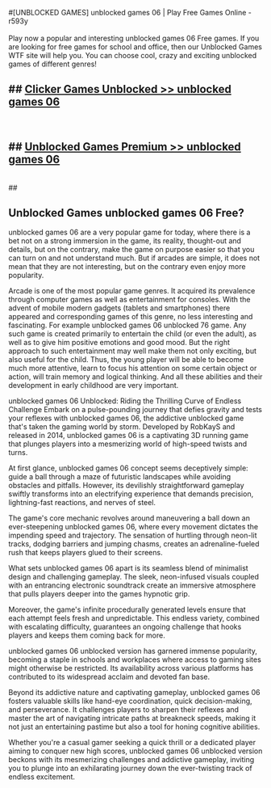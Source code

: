 #[UNBLOCKED GAMES] unblocked games 06 | Play Free Games Online - r593y <br>
<br>
Play now a popular and interesting unblocked games 06 Free games. If you are looking for free games for school and office, then our Unblocked Games WTF site will help you. You can choose cool, crazy and exciting unblocked games of different genres!


## ##  [Clicker Games Unblocked >> unblocked games 06](http://freeplayer.one?title=unblocked_games_06&ref=22)
  <br>

##  ## [Unblocked Games Premium >> unblocked games 06](http://freeplayer.one?title=unblocked_games_06&ref=22)
  <br>
  ##



## Unblocked Games unblocked games 06 Free?

unblocked games 06 are a very popular game for today, where there is a bet not on a strong immersion in the game, its reality, thought-out and details, but on the contrary, make the game on purpose easier so that you can turn on and not understand much. But if arcades are simple, it does not mean that they are not interesting, but on the contrary even enjoy more popularity.

Arcade is one of the most popular game genres. It acquired its prevalence through computer games as well as entertainment for consoles. With the advent of mobile modern gadgets (tablets and smartphones) there appeared and corresponding games of this genre, no less interesting and fascinating. For example unblocked games 06 unblocked 76 game. Any such game is created primarily to entertain the child (or even the adult), as well as to give him positive emotions and good mood. But the right approach to such entertainment may well make them not only exciting, but also useful for the child. Thus, the young player will be able to become much more attentive, learn to focus his attention on some certain object or action, will train memory and logical thinking. And all these abilities and their development in early childhood are very important.

unblocked games 06 Unblocked: Riding the Thrilling Curve of Endless Challenge
Embark on a pulse-pounding journey that defies gravity and tests your reflexes with unblocked games 06, the addictive unblocked game that's taken the gaming world by storm. Developed by RobKayS and released in 2014, unblocked games 06 is a captivating 3D running game that plunges players into a mesmerizing world of high-speed twists and turns.

At first glance, unblocked games 06 concept seems deceptively simple: guide a ball through a maze of futuristic landscapes while avoiding obstacles and pitfalls. However, its devilishly straightforward gameplay swiftly transforms into an electrifying experience that demands precision, lightning-fast reactions, and nerves of steel.

The game's core mechanic revolves around maneuvering a ball down an ever-steepening unblocked games 06, where every movement dictates the impending speed and trajectory. The sensation of hurtling through neon-lit tracks, dodging barriers and jumping chasms, creates an adrenaline-fueled rush that keeps players glued to their screens.

What sets unblocked games 06 apart is its seamless blend of minimalist design and challenging gameplay. The sleek, neon-infused visuals coupled with an entrancing electronic soundtrack create an immersive atmosphere that pulls players deeper into the games hypnotic grip.

Moreover, the game's infinite procedurally generated levels ensure that each attempt feels fresh and unpredictable. This endless variety, combined with escalating difficulty, guarantees an ongoing challenge that hooks players and keeps them coming back for more.

unblocked games 06 unblocked version has garnered immense popularity, becoming a staple in schools and workplaces where access to gaming sites might otherwise be restricted. Its availability across various platforms has contributed to its widespread acclaim and devoted fan base.

Beyond its addictive nature and captivating gameplay, unblocked games 06 fosters valuable skills like hand-eye coordination, quick decision-making, and perseverance. It challenges players to sharpen their reflexes and master the art of navigating intricate paths at breakneck speeds, making it not just an entertaining pastime but also a tool for honing cognitive abilities.

Whether you're a casual gamer seeking a quick thrill or a dedicated player aiming to conquer new high scores, unblocked games 06 unblocked version beckons with its mesmerizing challenges and addictive gameplay, inviting you to plunge into an exhilarating journey down the ever-twisting track of endless excitement.
